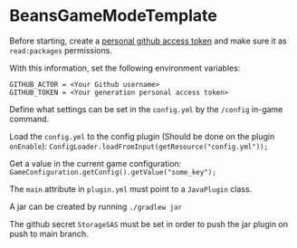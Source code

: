 # BeansGameModeTemplate

Before starting, create a [personal github access token](https://github.com/settings/tokens) and make sure it as `read:packages` permissions. 

With this information, set the following environment variables:

```
GITHUB_ACTOR = <Your Github username>
GITHUB_TOKEN = <Your generation personal access token>
```

Define what settings can be set in the `config.yml` by the `/config` in-game command.

Load the `config.yml` to the config plugin (Should be done on the plugin `onEnable`):
`ConfigLoader.loadFromInput(getResource("config.yml"));`

Get a value in the current game configuration:
`GameConfiguration.getConfig().getValue("some_key");`

The `main` attribute in `plugin.yml` must point to a `JavaPlugin` class.

A jar can be created by running `./gradlew jar`

The github secret `StorageSAS` must be set in order to push the jar plugin on push to main branch.